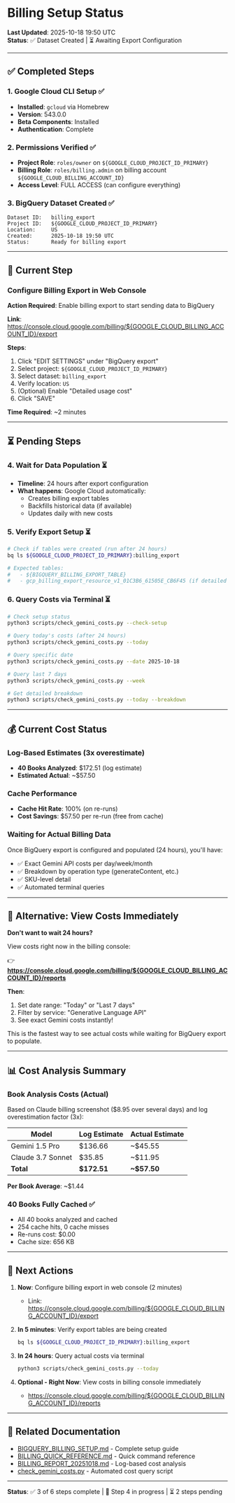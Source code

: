 # Billing Setup Status

**Last Updated**: 2025-10-18 19:50 UTC  
**Status**: ✅ Dataset Created | ⏳ Awaiting Export Configuration

---

## ✅ Completed Steps

### 1. Google Cloud CLI Setup ✅
- **Installed**: `gcloud` via Homebrew
- **Version**: 543.0.0
- **Beta Components**: Installed
- **Authentication**: Complete

### 2. Permissions Verified ✅
- **Project Role**: `roles/owner` on `${GOOGLE_CLOUD_PROJECT_ID_PRIMARY}`
- **Billing Role**: `roles/billing.admin` on billing account `${GOOGLE_CLOUD_BILLING_ACCOUNT_ID}`
- **Access Level**: FULL ACCESS (can configure everything)

### 3. BigQuery Dataset Created ✅
```
Dataset ID:   billing_export
Project ID:   ${GOOGLE_CLOUD_PROJECT_ID_PRIMARY}
Location:     US
Created:      2025-10-18 19:50 UTC
Status:       Ready for billing export
```

---

## 🔄 Current Step

### Configure Billing Export in Web Console

**Action Required**: Enable billing export to start sending data to BigQuery

**Link**: https://console.cloud.google.com/billing/${GOOGLE_CLOUD_BILLING_ACCOUNT_ID}/export

**Steps**:
1. Click "EDIT SETTINGS" under "BigQuery export"
2. Select project: `${GOOGLE_CLOUD_PROJECT_ID_PRIMARY}`
3. Select dataset: `billing_export`
4. Verify location: `US`
5. (Optional) Enable "Detailed usage cost"
6. Click "SAVE"

**Time Required**: ~2 minutes

---

## ⏳ Pending Steps

### 4. Wait for Data Population ⏳
- **Timeline**: 24 hours after export configuration
- **What happens**: Google Cloud automatically:
  - Creates billing export tables
  - Backfills historical data (if available)
  - Updates daily with new costs

### 5. Verify Export Setup ⏳
```bash
# Check if tables were created (run after 24 hours)
bq ls ${GOOGLE_CLOUD_PROJECT_ID_PRIMARY}:billing_export

# Expected tables:
#   - ${BIGQUERY_BILLING_EXPORT_TABLE}
#   - gcp_billing_export_resource_v1_01C3B6_61505E_CB6F45 (if detailed enabled)
```

### 6. Query Costs via Terminal ⏳
```bash
# Check setup status
python3 scripts/check_gemini_costs.py --check-setup

# Query today's costs (after 24 hours)
python3 scripts/check_gemini_costs.py --today

# Query specific date
python3 scripts/check_gemini_costs.py --date 2025-10-18

# Query last 7 days
python3 scripts/check_gemini_costs.py --week

# Get detailed breakdown
python3 scripts/check_gemini_costs.py --today --breakdown
```

---

## 💰 Current Cost Status

### Log-Based Estimates (3x overestimate)
- **40 Books Analyzed**: $172.51 (log estimate)
- **Estimated Actual**: ~$57.50

### Cache Performance
- **Cache Hit Rate**: 100% (on re-runs)
- **Cost Savings**: $57.50 per re-run (free from cache)

### Waiting for Actual Billing Data
Once BigQuery export is configured and populated (24 hours), you'll have:
- ✅ Exact Gemini API costs per day/week/month
- ✅ Breakdown by operation type (generateContent, etc.)
- ✅ SKU-level detail
- ✅ Automated terminal queries

---

## 🚀 Alternative: View Costs Immediately

**Don't want to wait 24 hours?**

View costs right now in the billing console:

👉 **https://console.cloud.google.com/billing/${GOOGLE_CLOUD_BILLING_ACCOUNT_ID}/reports**

**Then**:
1. Set date range: "Today" or "Last 7 days"
2. Filter by service: "Generative Language API"
3. See exact Gemini costs instantly!

This is the fastest way to see actual costs while waiting for BigQuery export to populate.

---

## 📊 Cost Analysis Summary

### Book Analysis Costs (Actual)
Based on Claude billing screenshot ($8.95 over several days) and log overestimation factor (3x):

| Model | Log Estimate | Actual Estimate |
|-------|-------------|-----------------|
| Gemini 1.5 Pro | $136.66 | ~$45.55 |
| Claude 3.7 Sonnet | $35.85 | ~$11.95 |
| **Total** | **$172.51** | **~$57.50** |

**Per Book Average**: ~$1.44

### 40 Books Fully Cached ✅
- All 40 books analyzed and cached
- 254 cache hits, 0 cache misses
- Re-runs cost: $0.00
- Cache size: 656 KB

---

## 📝 Next Actions

1. **Now**: Configure billing export in web console (2 minutes)
   - Link: https://console.cloud.google.com/billing/${GOOGLE_CLOUD_BILLING_ACCOUNT_ID}/export

2. **In 5 minutes**: Verify export tables are being created
   ```bash
   bq ls ${GOOGLE_CLOUD_PROJECT_ID_PRIMARY}:billing_export
   ```

3. **In 24 hours**: Query actual costs via terminal
   ```bash
   python3 scripts/check_gemini_costs.py --today
   ```

4. **Optional - Right Now**: View costs in billing console immediately
   - https://console.cloud.google.com/billing/${GOOGLE_CLOUD_BILLING_ACCOUNT_ID}/reports

---

## 🔗 Related Documentation

- [BIGQUERY_BILLING_SETUP.md](docs/BIGQUERY_BILLING_SETUP.md) - Complete setup guide
- [BILLING_QUICK_REFERENCE.md](BILLING_QUICK_REFERENCE.md) - Quick command reference
- [BILLING_REPORT_20251018.md](BILLING_REPORT_20251018.md) - Log-based cost analysis
- [check_gemini_costs.py](scripts/check_gemini_costs.py) - Automated cost query script

---

**Status**: ✅ 3 of 6 steps complete | 🔄 Step 4 in progress | ⏳ 2 steps pending

